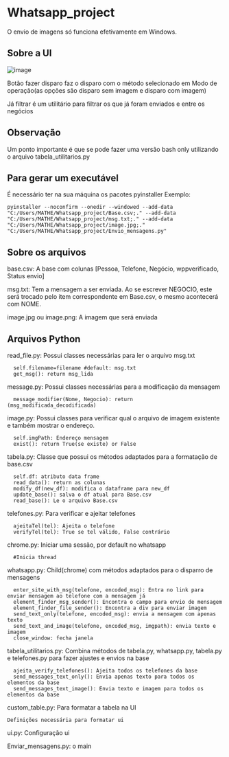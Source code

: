 # Whatsapp_project
  O envio de imagens só funciona efetivamente em Windows.
  
## Sobre a UI
![image](https://user-images.githubusercontent.com/48094120/151669131-e82f6a86-c181-4668-afd1-c0a144b1d0a3.png)

Botão fazer disparo faz o disparo com o método selecionado em Modo de operação(as opções são disparo sem imagem e disparo com imagem)

Já filtrar é um utilitário para filtrar os que já foram enviados e entre os negócios

## Observação 
  Um ponto importante é que se pode fazer uma versão bash only utilizando o arquivo tabela_utilitarios.py

## Para gerar um executável
  É necessário ter na sua máquina os pacotes pyinstaller
  Exemplo:

  ```
  pyinstaller --noconfirm --onedir --windowed --add-data "C:/Users/MATHE/Whatsapp_project/Base.csv;." --add-data    "C:/Users/MATHE/Whatsapp_project/msg.txt;." --add-data "C:/Users/MATHE/Whatsapp_project/image.jpg;."  "C:/Users/MATHE/Whatsapp_project/Envio_mensagens.py"
  
  ```
## Sobre os arquivos
  base.csv: A base com colunas [Pessoa, Telefone, Negócio, wppverificado, Status envio]
  
  msg.txt: Tem a mensagem a ser enviada. Ao se escrever NEGOCIO, este será trocado pelo item correspondente em Base.csv, o mesmo acontecerá com NOME.
  
  image.jpg ou image.png: A imagem que será enviada
  
## Arquivos Python
  read_file.py: Possui classes necessárias para ler o arquivo msg.txt
  ```
    self.filename=filename #default: msg.txt
    get_msg(): return msg_lida
  ```
  
  message.py: Possui classes necessárias para a modificação da mensagem
  ```
    message_modifier(Nome, Negocio): return (msg_modificada_decodificada)
  ```
  
  
  image.py: Possui classes para verificar qual o arquivo de imagem existente e também mostrar o endereço.  
  ```
    self.imgPath: Endereço mensagem
    exist(): return True(se existe) or False
  ```
  
  tabela.py: Classe que possui os métodos adaptados para a formatação de base.csv  
  ```
    self.df: atributo data frame
    read_data(): return as colunas
    modify_df(new_df): modifica o dataframe para new_df
    update_base(): salva o df atual para Base.csv
    read_base(): Le o arquivo Base.csv
  ```
  
  telefones.py: Para verificar e ajeitar telefones  
  ```
    ajeitaTel(tel): Ajeita o telefone
    verifyTel(tel): True se tel válido, False contrário
  ```
  
  chrome.py: Iniciar uma sessão, por default no whatsapp  
  ```
    #Inicia thread
  ```
  
  whatsapp.py: Child(chrome) com métodos adaptados para o disparro de  mensagens  
  ```
    enter_site_with_msg(telefone, encoded_msg): Entra no link para enviar mensagem ao telefone com a mensagem já
    element_finder_msg_sender(): Encontra o campo para envio de mensagem
    element_finder_file_sender(): Encontra a div para enviar imagem
    send_text_only(telefone, encoded_msg): envia a mensagem com apenas texto
    send_text_and_image(telefone, encoded_msg, imgpath): envia texto e imagem
    close_window: fecha janela
  ```
  
  tabela_utilitarios.py: Combina métodos de tabela.py, whatsapp.py, tabela.py e telefones.py para fazer ajustes e envios na base
  ```
    ajeita_verify_telefones(): Ajeita todos os telefones da base
    send_messages_text_only(): Envia apenas texto para todos os elementos da base
    send_messages_text_image(): Envia texto e imagem para todos os elementos da base
  ```
  
  custom_table.py: Para formatar a tabela na UI
  
    Definições necessária para formatar ui
  
  ui.py: Configuração ui
  
  Enviar_mensagens.py: o main
  

